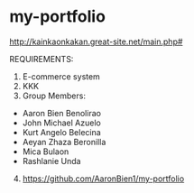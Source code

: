 # my-portfolio
http://kainkaonkakan.great-site.net/main.php#

REQUIREMENTS:
1. E-commerce system
2. KKK
3. Group Members:
  * Aaron Bien Benolirao
  * John Michael Azuelo
  * Kurt Angelo Belecina
  * Aeyan Zhaza Beronilla
  * Mica Bulaon
  * Rashlanie Unda
4. https://github.com/AaronBien1/my-portfolio
